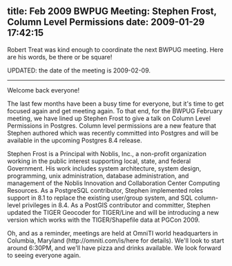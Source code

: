 title: Feb 2009 BWPUG Meeting: Stephen Frost, Column Level Permissions
date: 2009-01-29 17:42:15
---

<p>Robert Treat was kind enough to coordinate the next BWPUG meeting.  Here are his words, be there or be square!</p>  <p>UPDATED: the date of the meeting is 2009-02-09.</p>  <hr />  <p>Welcome back everyone!</p>  <p>The last few months have been a busy time for everyone, but it's time to get  focused again and get meeting again. To that end, for the BWPUG February  meeting, we have lined up Stephen Frost to give a talk on Column Level  Permissions in Postgres. Column level permissions are a new feature that  Stephen authored which was recently committed into Postgres and will be  available in the upcoming Postgres 8.4 release.</p>  <p>Stephen Frost is a Principal with Noblis, Inc., a non-profit organization  working in the public interest supporting local, state, and federal  Government. His work includes system architecture, system design,  programming, unix administration, database administration, and management of  the Noblis Innovation and Collaboration Center Computing Resources. As a  PostgreSQL contributor, Stephen implemented roles support in 8.1 to replace  the existing user/group system, and SQL column-level privileges in 8.4. As a  PostGIS contributor and committer, Stephen updated the TIGER Geocoder for  TIGER/Line and will be introducing a new version which works with the  TIGER/Shapefile data at PGCon 2009.</p>  <p>Oh, and as a reminder, meetings are held at OmniTI world headquarters in  Columbia, Maryland (http://omniti.com/is/here for details). We'll look to  start around 6:30PM, and we'll have pizza and drinks available. We look  forward to seeing everyone again.</p> 
